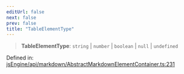 ```yaml
---
editUrl: false
next: false
prev: false
title: "TableElementType"
---
```


> **TableElementType**: `string` \| `number` \| `boolean` \| `null` \| `undefined`

Defined in: [jsEngine/api/markdown/AbstractMarkdownElementContainer.ts:231](https://github.com/mProjectsCode/obsidian-js-engine-plugin/blob/fff05749aaa23f9a775003f5828b7e747db4ed95/jsEngine/api/markdown/AbstractMarkdownElementContainer.ts#L231)
